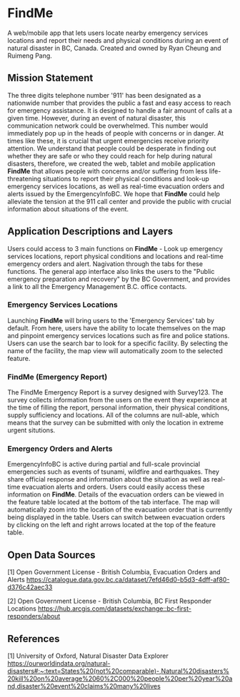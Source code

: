 # FindMe
A web/mobile app that lets users locate nearby emergency services locations and report their needs and physical conditions during an event of natural disaster in BC, Canada. 
Created and owned by Ryan Cheung and Ruimeng Pang.

## Mission Statement
The three digits telephone number '911' has been designated as a nationwide number that provides the public a fast and easy access to reach for emergency assistance. It is designed to handle a fair amount of calls at a given time. However, during an event of natural disaster, this communication network could be overwhelmed. This number would immediately pop up in the heads of people with concerns or in danger. At times like these, it is crucial that urgent emergencies receive priority attention. We understand that people could be desperate in finding out whether they are safe or who they could reach for help during natural disasters, therefore, we created the web, tablet and mobile application **FindMe** that allows people with concerns and/or suffering from less life-threatening situations to report their physical conditions and look-up emergency services locations, as well as real-time evacuation orders and alerts issued by the EmergencyInfoBC. We hope that **FindMe** could help alleviate the tension at the 911 call center and provide the public with crucial information about situations of the event.  

## Application Descriptions and Layers
Users could access to 3 main functions on **FindMe** - Look up emergency services locations, report physical conditions and locations and real-time emergency orders and alert. Nagivation through the tabs for these functions. The general app interface also links the users to the "Public emergency preparation and recovery" by the BC Government, and provides a link to all the Emergency Management B.C. office contacts.

### Emergency Services Locations
Launching **FindMe** will bring users to the 'Emergency Services' tab by default. From here, users have the ability to locate themselves on the map and pinpoint emergency services locations such as fire and police stations. Users can use the search bar to look for a specific facility. By selecting the name of the facility, the map view will automatically zoom to the selected feature.

### FindMe (Emergency Report)
The FindMe Emergency Report is a survey designed with Survey123. The survey collects information from the users on the event they experience at the time of filling the report, personal information, their physical conditions, supply sufficiency and locations. All of the columns are null-able, which means that the survey can be submitted with only the location in extreme urgent situtions.

### Emergency Orders and Alerts
EmergencyInfoBC is active during partial and full-scale provincial emergencies such as events of tsunami, wildfire and earthquakes. They share official response and information about the situation as well as real-time evacuation alerts and orders. Users could easily access these information on **FindMe**. Details of the evacuation orders can be viewed in the feature table located at the bottom of the tab interface. The map will automatically zoom into the location of the evacuation order that is currently being displayed in the table. Users can switch between evacuation orders by clicking on the left and right arrows located at the top of the feature table.

## Open Data Sources
[1] Open Government License - British Columbia, Evacuation Orders and Alerts 
https://catalogue.data.gov.bc.ca/dataset/7efd46d0-b5d3-4dff-af80-d376c42aec33

[2] Open Government License - British Columbia, BC First Responder Locations
https://hub.arcgis.com/datasets/exchange::bc-first-responders/about

## References
[1] University of Oxford, Natural Disaster Data Explorer
https://ourworldindata.org/natural-disasters#:~:text=States%20(not%20comparable)-,Natural%20disasters%20kill%20on%20average%2060%2C000%20people%20per%20year%20and,disaster%20event%20claims%20many%20lives
